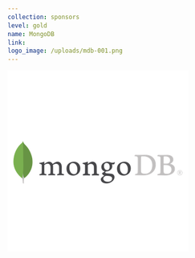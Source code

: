 ```yaml
---
collection: sponsors
level: gold
name: MongoDB
link:
logo_image: /uploads/mdb-001.png
---
```



![](/uploads/versions/mdb-001---x----360-360x---.png)